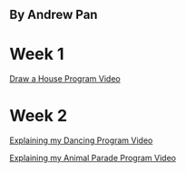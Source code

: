 ## By Andrew Pan

# Week 1
[Draw a House Program Video](https://drive.google.com/file/d/1OApqsxYlq-ZIkeAhCueN6v4IwZQX0vyo/view?usp=share_link)

# Week 2
[Explaining my Dancing Program Video](https://drive.google.com/file/d/1uv2j28DKO6tQPCHLXMvcNHNQHRmMVQeO/view?usp=share_link)

[Explaining my Animal Parade Program Video](https://drive.google.com/file/d/1r70fGT8_UTnDReHeSpZfPBxcc1kjzNUE/view?usp=share_link)


